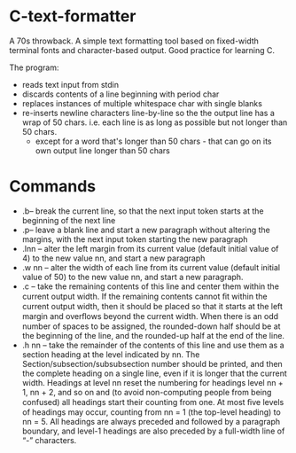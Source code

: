 # C-text-formatter

A 70s throwback. A simple text formatting tool based on fixed-width terminal fonts and character-based output. Good practice for learning C.

The program:
- reads text input from stdin
- discards contents of a line beginning with period char
- replaces instances of multiple whitespace char with single blanks
- re-inserts newline characters line-by-line so the the output line has a wrap of 50 chars. i.e. each line is as long as possible but not longer than 50 chars.
  - except for a word that's longer than 50 chars - that can go on its own output line longer than 50 chars

# Commands
- .b– break the current line, so that the next input token starts at the beginning of the next line
- .p– leave a blank line and start a new paragraph without altering the margins, with the next input token starting the new paragraph
- .lnn – alter the left margin from its current value (default initial value of 4) to the new value nn, and start a new paragraph
- .w nn – alter the width of each line from its current value (default initial value of 50) to the new value nn, and start a new paragraph.
- .c – take the remaining contents of this line and center them within the current output width. If the remaining contents cannot ﬁt within the current output width, then it should be placed so that it starts at the left margin and overﬂows beyond the current width. When there is an odd number of spaces to be assigned, the rounded-down half should be at the beginning of the line, and the rounded-up half at the end of the line.
- .h nn – take the remainder of the contents of this line and use them as a section heading at the level indicated by nn. The Section/subsection/subsubsection number should be printed, and then the complete heading on a single line, even if it is longer that the current width. Headings at level nn reset the numbering for headings level nn + 1, nn + 2, and so on and (to avoid non-computing people from being confused) all headings start their counting from one. At most ﬁve levels of headings may occur, counting from nn = 1 (the top-level heading) to nn = 5. All headings are always preceded and followed by a paragraph boundary, and level-1 headings are also preceded by a full-width line of “-” characters.
